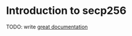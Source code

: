 # Introduction to secp256

TODO: write [great documentation](http://jacobian.org/writing/what-to-write/)
